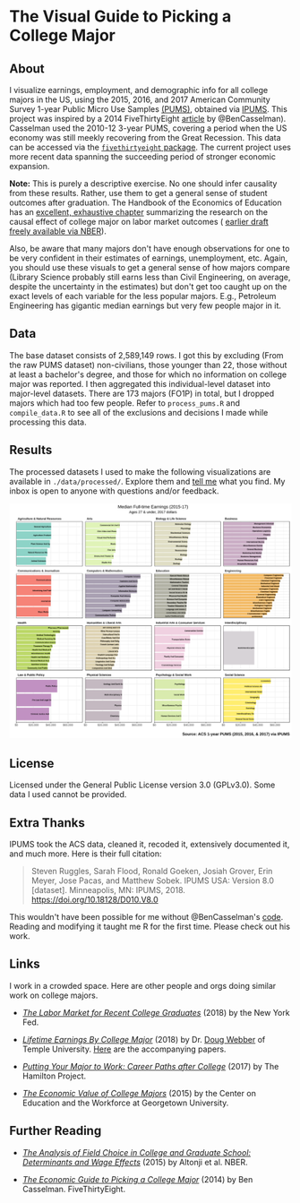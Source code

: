 # The Visual Guide to Picking a College Major

## About

I visualize earnings, employment, and demographic info for all college majors in 
the US, using the 2015, 2016, and 2017 American Community Survey 1-year Public 
Micro Use Samples 
[(PUMS)](https://www.census.gov/programs-surveys/acs/technical-documentation/pums/documentation.html), 
obtained via [IPUMS](https://usa.ipums.org/usa/). 
This project was inspired by a 2014 FiveThirtyEight 
[article](https://fivethirtyeight.com/features/the-economic-guide-to-picking-a-college-major/) 
by @BenCasselman). Casselman used the 
2010-12 3-year PUMS, covering a period when the US economy was still meekly 
recovering from the Great Recession. This data can be accessed via the 
[`fivethirtyeight` package](https://github.com/fivethirtyeight/data/tree/master/college-majors). 
The current project uses more recent data spanning the succeeding period of 
stronger economic expansion.

**Note:** This is purely a descriptive exercise. No one should infer causality 
from these results. Rather, use them to get a general sense of student outcomes 
after graduation. The Handbook of the Economics of Education has an 
[excellent, exhaustive chapter](https://www.sciencedirect.com/science/article/pii/B9780444634597000075) 
summarizing the research on the causal effect of college major on labor market 
outcomes (
[earlier draft freely available via NBER](www.amaurel.net/IMG/pdf/w21655.pdf)).

Also, be aware that many majors don't have enough observations for one to be 
very confident in their estimates of earnings, unemployment, etc. Again, you 
should use these visuals to get a general sense of how majors compare (Library 
Science probably still earns less than Civil Engineering, on average, despite 
the uncertainty in the estimates) but don't get too caught up on the exact 
levels of each variable for the less popular majors. E.g., Petroleum Engineering has gigantic median earnings but very few people major in it.

## Data

The base dataset consists of 2,589,149 rows. I got this by excluding (From the raw PUMS dataset) non-civilians, those younger than 22, those without at least a bachelor's degree, and those for which no information on college major was reported. I then aggregated this individual-level dataset into major-level datasets. There are 173 majors (FO1P) in total, but I dropped majors which had too few people. Refer to `process_pums.R` and `compile_data.R` to see all of the exclusions and decisions I made while processing this data.

## Results

The processed datasets I used to make the following visualizations are available 
in `./data/processed/`. Explore them and 
[tell me](https://twitter.com/TheRealEveret) what you find. My inbox is open to
anyone with questions and/or feedback.

![Median Full-time Earnings by Major](/graphics/bar_med_ftyr_earn.png)

## License

Licensed under the General Public License version 3.0 (GPLv3.0). Some data I 
used cannot be provided.

## Extra Thanks

IPUMS took the ACS data, cleaned it, recoded it, extensively documented it, and
much more. Here is their full citation:

>Steven Ruggles, Sarah Flood, Ronald Goeken, Josiah Grover, Erin Meyer, Jose Pacas, and Matthew Sobek. IPUMS USA: Version 8.0 [dataset]. Minneapolis, MN: IPUMS, 2018. https://doi.org/10.18128/D010.V8.0

This wouldn't have been possible for me without @BenCasselman's 
[code](https://github.com/fivethirtyeight/data/blob/master/college-majors/college-majors-rscript.R). 
Reading and modifying it taught me R for the first time. Please check out his
work.

## Links

I work in a crowded space. Here are other people and orgs doing similar work on college majors.

* *[The Labor Market for Recent College Graduates](https://www.newyorkfed.org/research/college-labor-market/index.html)* (2018) by the New York Fed.

* *[Lifetime Earnings By College Major](https://public.tableau.com/profile/douglas.webber#!/vizhome/LifetimeEarnings/Sheet1)* (2018) by Dr. [Doug Webber](https://twitter.com/dougwebberecon) of Temple University. [Here](https://docs.google.com/viewer?url=http%3A%2F%2Fwww.doug-webber.com%2Fexpected_all.pdf&pdf=true) are the accompanying papers.

* *[Putting Your Major to Work: Career Paths after College](http://www.hamiltonproject.org/charts/median_earnings_for_largest_occupations)* (2017) by The Hamilton Project.

* *[The Economic Value of College Majors](https://cew.georgetown.edu/cew-reports/valueofcollegemajors/#full-report)* (2015) by the Center on Education and the Workforce at Georgetown University.

## Further Reading

* *[The Analysis of Field Choice in College and Graduate School: Determinants and Wage Effects](https://docs.google.com/viewer?url=http%3A%2F%2Fwww.amaurel.net%2FIMG%2Fpdf%2Fw21655.pdf&pdf=true)* (2015) by Altonji et al. NBER.

* *[The Economic Guide to Picking a College Major](https://fivethirtyeight.com/features/the-economic-guide-to-picking-a-college-major/)* (2014) by Ben Casselman. FiveThirtyEight.
